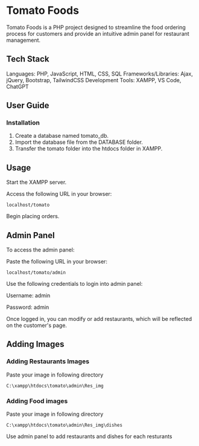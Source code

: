 # Tomato Foods

Tomato Foods is a PHP project designed to streamline the food ordering process for customers and provide an intuitive admin panel for restaurant management.
## Tech Stack

Languages: PHP, JavaScript, HTML, CSS, SQL
Frameworks/Libraries: Ajax, jQuery, Bootstrap, TailwindCSS
Development Tools: XAMPP, VS Code, ChatGPT

## User Guide
### Installation

1. Create a database named tomato_db.
2. Import the database file from the DATABASE folder.
3. Transfer the tomato folder into the htdocs folder in XAMPP.

## Usage

Start the XAMPP server.

Access the following URL in your browser:

```
localhost/tomato
```
    
Begin placing orders.

## Admin Panel

To access the admin panel:

Paste the following URL in your browser:


```
localhost/tomato/admin
```
    
Use the following credentials to login into admin panel:

Username: admin

Password: admin

Once logged in, you can modify or add restaurants, which will be reflected on the customer's page.

## Adding Images

### Adding Restaurants Images

Paste your image in following directory

    C:\xampp\htdocs\tomato\admin\Res_img

### Adding Food images

Paste your image in following directory

    C:\xampp\htdocs\tomato\admin\Res_img\dishes

Use admin panel to add restaurants and dishes for each resturants
